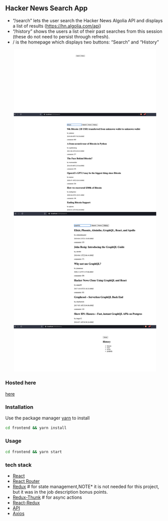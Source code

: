 ## Hacker News Search App
* “/search” lets the user search the Hacker News Algolia API and displays a list of results (https://hn.algolia.com/api)
* “/history” shows the users a list of their past searches from this session (these do not need to persist through refresh).
* / is the homepage which displays two buttons: “Search” and “History”

<p align="center">
  <img src="./frontend/images/home.png" width="450" title="home">
  <img src="./frontend/images/search1.png" width="450" alt="search1">
  <img src="./frontend/images/search2.png" width="450" alt="search2">
  <img src="./frontend/images/history.png" width="450" alt="hsitory">
</p>

### Hosted here 
 [here](http://73.195.210.32:9180/)
 
### Installation
Use the package manager [yarn](https://yarnpkg.com/) to install 

```bash
cd frontend && yarn install
```

### Usage 
```bash
cd frontend && yarn start
```

### tech stack
* [React](https://reactjs.org/)
* [React Router](https://reacttraining.com/react-router/web/guides/quick-start)
* [Redux](https://redux.js.org/) # for state management,NOTE* it is not needed for this project, but it was in the job description bonus points.
* [Redux-Thunk](https://github.com/reduxjs/redux-thunk) # for async actions
* [React-Redux](https://react-redux.js.org/)
* [API](http://hn.algolia.com/api/v1/)
* [Axios](https://axios-http.com/docs/intro)